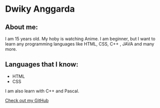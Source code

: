 # Dwiky Anggarda

## About me:

I am 15 years old. My hoby is watching Anime. I am beginner, but I want to learn any programming languages like HTML, CSS, C++
, JAVA and many more.

## Languages that I know:

- HTML
- CSS

I am also learn with C++ and Pascal.

[Check out my GitHub](https://github.com/DwikyAnggarda)
